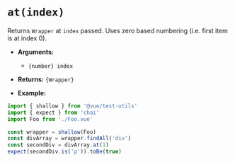 # `at(index)`

Returns `Wrapper` at `index` passed. Uses zero based numbering (i.e. first item is at index 0).

- **Arguments:**
  - `{number} index`

- **Returns:** `{Wrapper}`

- **Example:**

```js
import { shallow } from '@vue/test-utils'
import { expect } from 'chai'
import Foo from './Foo.vue'

const wrapper = shallow(Foo)
const divArray = wrapper.findAll('div')
const secondDiv = divArray.at(1)
expect(secondDiv.is('p')).toBe(true)
```
